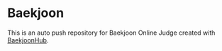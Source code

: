 # Baekjoon 
This is an auto push repository for Baekjoon Online Judge created with [BaekjoonHub](https://github.com/BaekjoonHub/BaekjoonHub).
